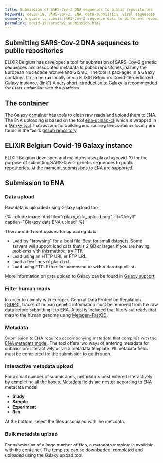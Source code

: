 ```yaml
---
title: Submission of SARS-Cov-2 DNA sequences to public repositories
keywords: covid-19, SARS-Cov-2, ENA, data-submission, viral sequences
summary: A guide to submit SARS-Cov-2 sequence data to different repositories.
permalink: covid-19/sarscov2_submission.html
---
```


## Submitting SARS-Cov-2 DNA sequences to public repositories
ELIXIR Belgium has developed a tool for submission of SARS-Cov-2 genetic sequences and associated metadata to public repositories, namely the European Nucleotide Archive and GISAID.
The tool is packaged in a Galaxy container. It can be run locally or via ELIXIR Belgium’s  Covid-19-dedicated Galaxy instance. (link?) A very [short introduction to Galaxy](https://training.galaxyproject.org/training-material/topics/introduction/tutorials/galaxy-intro-short/tutorial.html) is recommended for users unfamiliar with the platform.

## The container
The Galaxy container has tools to clean raw reads and upload them to ENA. The ENA uploading is based on the tool [ena-upload-cli](https://github.com/usegalaxy-eu/ena-upload-cli) which is wrapped in a [Galaxy tool](https://testtoolshed.g2.bx.psu.edu/repository?repository_id=e6d3d594449ee3f8).
Instructions for building and running the container locally are found in the tool's  [github repository](https://github.com/ELIXIR-Belgium/ena-upload-container).

## ELIXIR Belgium Covid-19 Galaxy instance
ELIXIR Belgium developed and maintains usegalaxy.be/covid-19 for the purpose of submitting SARS-Cov-2 genetic sequences to public repositories. At the moment, submissions to ENA are supported.


## Submission to ENA
### Data upload
Raw data is uploaded using Galaxy upload tool:

{% include image.html file="galaxy_data_upload.png" alt="Jekyll" caption="Glaxaxy data ENA upload" %}

There are different options for uploading data:
- Load by "browsing" for a local file. Best for small datasets. Some servers will support load data that is 2 GB or larger. If you are having problems with this method, try FTP.
- Load using an HTTP URL or FTP URL.
- Load a few lines of plain text.
- Load using FTP. Either line command or with a desktop client.

More information on data upload to Galaxy can be found in [Galaxy support](https://galaxyproject.org/support/loading-data/).

### Filter human reads
In order to comply with Europe’s General Data Protection Regulation [(GDPR)](https://ec.europa.eu/info/law/law-topic/data-protection/eu-data-protection-rules_en), traces of human genetic information must be removed from the raw data before submitting it to ENA. A tool is included that filters out reads that map to the human genome using [Metagen-FastQC](https://github.com/Finn-Lab/Metagen-FastQC).

### Metadata
Submission to ENA requires accompanying metadata that complies with the [ENA metadata model](https://ena-docs.readthedocs.io/en/latest/submit/general-guide/metadata.html).
The tool offers two ways of entering metadata for submission: interactively or via a metadata template. All metadata fields must be completed for the submission to go through.



### Interactive metadata upload
For a small number of submissions, metadata is best entered interactively by completing all the boxes. Metadata fields are nested according to ENA metadata model:
- **Study**
- **Sample**
- **Experiment**
- **Run**

At the bottom, select the files associated with the metadata.

<!-- here we can have screenshots of each metadata section -->

### Bulk metadata upload
For submission of a large number of files, a metadata template is available with the container. The template can be downloaded, completed and uploaded using the Galaxy upload tool.

<!-- include table or link to table explaining all metadata fields. Use the same in Galaxy (include table at bottom) -->

